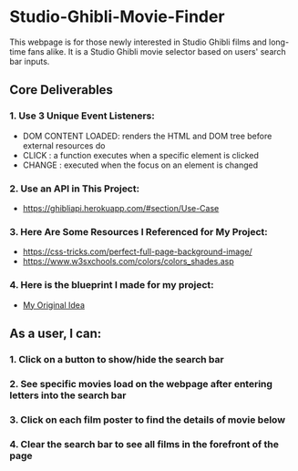 # Studio-Ghibli-Movie-Finder
This webpage is for those newly interested in Studio Ghibli films and long-time fans alike. It is a Studio Ghibli movie selector based on users' search bar inputs.


## Core Deliverables

### 1. Use 3 Unique Event Listeners:
  - DOM CONTENT LOADED: renders the HTML and DOM tree before external resources do
  - CLICK : a function executes when a specific element is clicked
  - CHANGE : executed when the focus on an element is changed

### 2. Use an API in This Project:
  - https://ghibliapi.herokuapp.com/#section/Use-Case

### 3. Here Are Some Resources I Referenced for My Project:
  - https://css-tricks.com/perfect-full-page-background-image/
  - https://www.w3sxchools.com/colors/colors_shades.asp
  
### 4. Here is the blueprint I made for my project:

  - [My Original Idea](https://www.canva.com/design/DAFERbCw8VA/vIu1csPMB08S8n6eOIzK7A/edit)


## As a user, I can:

### 1. Click on a button to show/hide the search bar

### 2. See specific movies load on the webpage after entering letters into the search bar 

### 3. Click on each film poster to find the details of movie below

### 4. Clear the search bar to see all films in the forefront of the page


<!-- ## Video Walkthrough (GIF) -->


